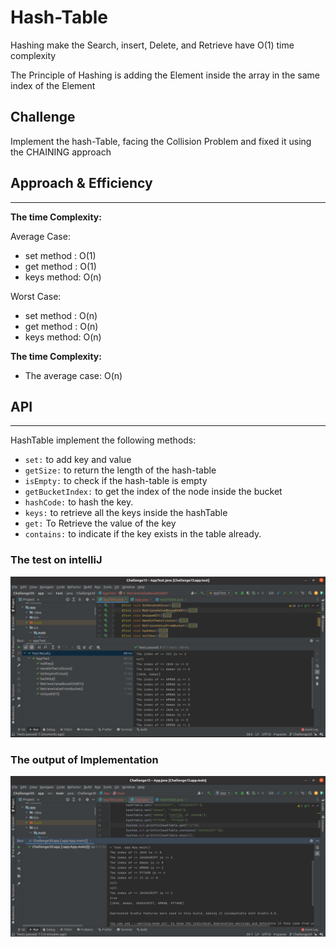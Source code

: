 # Hash-Table

Hashing make the Search, insert, Delete, and Retrieve have O(1) time complexity

The Principle of Hashing is adding the Element inside the array in the same index of the Element

## Challenge
<!-- Description of the challenge -->

Implement the hash-Table, facing the Collision Problem and fixed it using the CHAINING approach

## Approach & Efficiency
<!-- What approach did you take? Why? What is the Big O space/time for this approach? -->
---

**The time Complexity:**

Average Case:

- set method : O(1)
- get method : O(1)
- keys method: O(n)

Worst  Case:

- set method : O(n)
- get method : O(n)
- keys method: O(n)

**The time Complexity:**

- The average case: O(n)

## API
<!-- Show how to run your code, and examples of it in action -->
---

HashTable implement the following methods:

- `set:` to add key and value  
- `getSize:` to return the length of the hash-table  
- `isEmpty:` to check if the hash-table is empty  
- `getBucketIndex:` to get the index of the node inside the bucket  
- `hashCode:` to hash the key.  
- `keys:` to retrieve all the keys inside the hashTable  
- `get:` To Retrieve the value of the key
- `contains:` to indicate if the key exists in the table already.

### The test on intelliJ

![test output](Challenge30/test.png)

### The output of Implementation

![output](Challenge30/output.png)